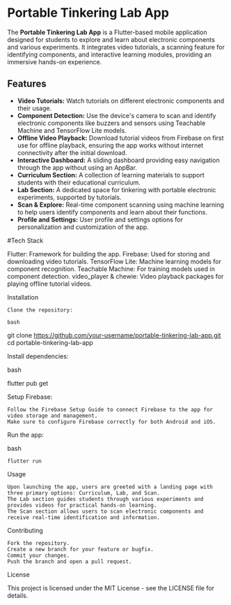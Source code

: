 # Portable Tinkering Lab App

The **Portable Tinkering Lab App** is a Flutter-based mobile application designed for students to explore and learn about electronic components and various experiments. It integrates video tutorials, a scanning feature for identifying components, and interactive learning modules, providing an immersive hands-on experience.

## Features

- **Video Tutorials:** Watch tutorials on different electronic components and their usage.
- **Component Detection:** Use the device's camera to scan and identify electronic components like buzzers and sensors using Teachable Machine and TensorFlow Lite models.
- **Offline Video Playback:** Download tutorial videos from Firebase on first use for offline playback, ensuring the app works without internet connectivity after the initial download.
- **Interactive Dashboard:** A sliding dashboard providing easy navigation through the app without using an AppBar.
- **Curriculum Section:** A collection of learning materials to support students with their educational curriculum.
- **Lab Section:** A dedicated space for tinkering with portable electronic experiments, supported by tutorials.
- **Scan & Explore:** Real-time component scanning using machine learning to help users identify components and learn about their functions.
- **Profile and Settings:** User profile and settings options for personalization and customization of the app.

#Tech Stack

Flutter: Framework for building the app.
Firebase: Used for storing and downloading video tutorials.
TensorFlow Lite: Machine learning models for component recognition.
Teachable Machine: For training models used in component detection.
video_player & chewie: Video playback packages for playing offline tutorial videos.

Installation

    Clone the repository:

    bash

git clone https://github.com/your-username/portable-tinkering-lab-app.git
cd portable-tinkering-lab-app

Install dependencies:

bash

flutter pub get

Setup Firebase:

    Follow the Firebase Setup Guide to connect Firebase to the app for video storage and management.
    Make sure to configure Firebase correctly for both Android and iOS.

Run the app:

bash

    flutter run

Usage

    Upon launching the app, users are greeted with a landing page with three primary options: Curriculum, Lab, and Scan.
    The Lab section guides students through various experiments and provides videos for practical hands-on learning.
    The Scan section allows users to scan electronic components and receive real-time identification and information.

Contributing

    Fork the repository.
    Create a new branch for your feature or bugfix.
    Commit your changes.
    Push the branch and open a pull request.

License

This project is licensed under the MIT License - see the LICENSE file for details.
